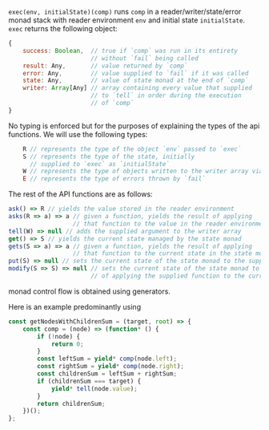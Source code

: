 `exec(env, initialState)(comp)` runs `comp` in a reader/writer/state/error monad stack with reader environment `env` and initial state `initialState`. `exec` returns the following object:
```javascript
{
	success: Boolean,  // true if `comp` was run in its entirety
	                   // without `fail` being called
	result: Any,       // value returned by `comp`
	error: Any,        // value supplied to `fail` if it was called
	state: Any,        // value of state monad at the end of `comp`
	writer: Array[Any] // array containing every value that supplied
	                   // to `tell` in order during the execution
	                   // of `comp`
}
```

No typing is enforced but for the purposes of explaining the types of the api functions. We will use the following types:
```javascript
	R // represents the type of the object `env` passed to `exec`
	S // represents the type of the state, initially 
	  // supplied to `exec` as `initialState`
	W // represents the type of objects written to the writer array via `tell`
	E // represents the type of errors thrown by `fail`
```

The rest of the API functions are as follows:
```javascript
ask() => R // yields the value stored in the reader environment
asks(R => a) => a // given a function, yields the result of applying
                  // that function to the value in the reader environment
tell(W) => null // adds the supplied argument to the writer array
get() => S // yields the current state managed by the state monad
gets(S => a) => a // given a function, yields the result of applying
                  // that function to the current state in the state monad
put(S) => null // sets the current state of the state monad to the supplied value
modify(S => S) => null // sets the current state of the state monad to the result
                       // of applying the supplied function to the current state
```

monad control flow is obtained using generators. 

Here is an example predominantly using

```javascript
const getNodesWithChildrenSum = (target, root) => {
	const comp = (node) => (function* () {
		if (!node) {
			return 0;
		}
		const leftSum = yield* comp(node.left);
		const rightSum = yield* comp(node.right);
		const childrenSum = leftSum + rightSum;
		if (childrenSum === target) {
			yield* tell(node.value);
		}
		return childrenSum;
	})();
};
```
<!--stackedit_data:
eyJoaXN0b3J5IjpbLTE2MjgzNDkxNTYsMjAyNjM3MzE1LC0xNT
k2NDY2MDAwXX0=
-->